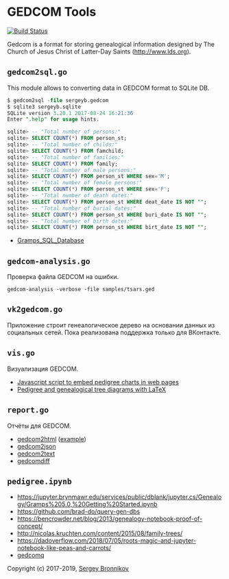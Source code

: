 # GEDCOM Tools

[![Build
Status](https://travis-ci.org/ligurio/gedcom-tools.svg?branch=master)](https://travis-ci.org/ligurio/gedcom-tools)

Gedcom is a format for storing genealogical information designed by The Church
of Jesus Christ of Latter-Day Saints (http://www.lds.org).

## `gedcom2sql.go`

This module allows to converting data in GEDCOM format to SQLite DB.

```sql
$ gedcom2sql -file sergeyb.gedcom
$ sqlite3 sergeyb.sqlite
SQLite version 3.20.1 2017-08-24 16:21:36
Enter ".help" for usage hints.

sqlite> -- "Total number of persons:"
sqlite> SELECT COUNT(*) FROM person_st;
sqlite> -- "Total number of childs:"
sqlite> SELECT COUNT(*) FROM famchild;
sqlite> -- "Total number of families:"
sqlite> SELECT COUNT(*) FROM family;
sqlite> -- "Total number of male persons:"
sqlite> SELECT COUNT(*) FROM person_st WHERE sex='M';
sqlite> -- "Total number of female persons:"
sqlite> SELECT COUNT(*) FROM person_st WHERE sex='F';
sqlite> -- "Total number of death dates:"
sqlite> SELECT COUNT(*) FROM person_st WHERE deat_date IS NOT "";
sqlite> -- "Total number of burial dates:"
sqlite> SELECT COUNT(*) FROM person_st WHERE buri_date IS NOT "";
sqlite> -- "Total number of birth dates:"
sqlite> SELECT COUNT(*) FROM person_st WHERE birt_date IS NOT "";
```

- [Gramps_SQL_Database](https://gramps-project.org/wiki/index.php/Gramps_SQL_Database)

## `gedcom-analysis.go`

Проверка файла GEDCOM на ошибки.

```
gedcom-analysis -verbose -file samples/tsars.ged
```

## `vk2gedcom.go`

Приложение строит генеалогическое дерево на основании данных из социальных
сетей. Пока реализована поддержка только для ВКонтакте.

## `vis.go`

Визуализация GEDCOM.

* [Javascript script to embed pedigree charts in web pages](https://github.com/bencrowder/emperor)
* [Pedigree and genealogical tree diagrams with LaTeX](https://www.ctan.org/pkg/genealogytree)

## `report.go`

Отчёты для GEDCOM.

* [gedcom2html](https://godoc.org/github.com/elliotchance/gedcom/gedcom2html) ([example](https://gedcom.app/royals/places.html))
* [gedcom2json](https://godoc.org/github.com/elliotchance/gedcom/gedcom2json)
* [gedcom2text](https://godoc.org/github.com/elliotchance/gedcom/gedcom2text)
* [gedcomdiff](https://godoc.org/github.com/elliotchance/gedcom/gedcomdiff)

## `pedigree.ipynb`

- https://jupyter.brynmawr.edu/services/public/dblank/jupyter.cs/Genealogy/Gramps%205.0,%20Getting%20Started.ipynb
- https://github.com/brad-do/query-gen-dbs
- https://bencrowder.net/blog/2013/genealogy-notebook-proof-of-concept/
- http://nicolas.kruchten.com/content/2015/08/family-trees/
- https://dadoverflow.com/2018/07/05/roots-magic-and-jupyter-notebook-like-peas-and-carrots/
- [gedcomq](https://godoc.org/github.com/elliotchance/gedcom/gedcomq)


Copyright (c) 2017-2019, [Sergey Bronnikov](https://bronevichok.ru/)
